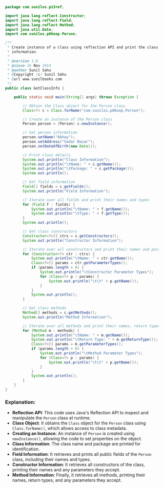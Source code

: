 
```java
package com.sunilos.p13ref;

import java.lang.reflect.Constructor;
import java.lang.reflect.Field;
import java.lang.reflect.Method;
import java.util.Date;
import com.sunilos.p06oop.Person;

/**
 * Create instance of a class using reflection API and print the class
 * information.
 * 
 * @version 1.0
 * @since 16 Nov 2014
 * @author Sunil Sahu
 * @Copyright (c) Sunil Sahu
 * @url www.sunilbooks.com
 */
public class GetClassInfo {

    public static void main(String[] args) throws Exception {

        // Obtain the Class object for the Person class
        Class<?> c = Class.forName("com.sunilos.p06oop.Person");

        // Create an instance of the Person class
        Person person = (Person) c.newInstance();

        // Set person information
        person.setName("Abhay");
        person.setAddress("Sadar Bazar");
        person.setDateOfBirth(new Date());

        // Print class details
        System.out.println("Class Information");
        System.out.println("\tName: " + c.getName());
        System.out.println("\tPackage: " + c.getPackage());
        System.out.println();

        // Get field information
        Field[] fields = c.getFields();
        System.out.println("Field Information");

        // Iterate over all fields and print their names and types
        for (Field f : fields) {
            System.out.println("\tName: " + f.getName());
            System.out.println("\tType: " + f.getType());
        }
        System.out.println();

        // Get class constructors
        Constructor<?>[] ctrs = c.getConstructors();
        System.out.println("Constructor Information");

        // Iterate over all constructors and print their names and parameter types
        for (Constructor<?> ctr : ctrs) {
            System.out.println("\tName: " + ctr.getName());
            Class<?>[] params = ctr.getParameterTypes();
            if (params.length > 0) {
                System.out.println("\tConstructor Parameter Types");
                for (Class<?> p : params) {
                    System.out.println("\t\t" + p.getName());
                }
            }
            System.out.println();
        }

        // Get class methods
        Method[] methods = c.getMethods();
        System.out.println("Method Information");

        // Iterate over all methods and print their names, return types, and parameter types
        for (Method m : methods) {
            System.out.println("\tName: " + m.getName());
            System.out.println("\tReturn Type: " + m.getReturnType());
            Class<?>[] params = m.getParameterTypes();
            if (params.length > 0) {
                System.out.println("\tMethod Parameter Types");
                for (Class<?> p : params) {
                    System.out.println("\t\t" + p.getName());
                }
            }
            System.out.println();
        }
    }
}
```

### Explanation:
- **Reflection API**: This code uses Java's Reflection API to inspect and manipulate the `Person` class at runtime.
- **Class Object**: It obtains the `Class` object for the `Person` class using `Class.forName()`, which allows access to class metadata.
- **Creating an Instance**: An instance of `Person` is created using `newInstance()`, allowing the code to set properties on the object.
- **Class Information**: The class name and package are printed for identification.
- **Field Information**: It retrieves and prints all public fields of the `Person` class, including their names and types.
- **Constructor Information**: It retrieves all constructors of the class, printing their names and any parameters they accept.
- **Method Information**: Finally, it retrieves all methods, printing their names, return types, and any parameters they accept.

